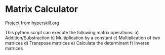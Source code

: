# Matrix Calculator
Project from hyperskill.org

This python script can execute the following matrix operations: a) Addition/Substraction b) Multiplication by a constant c) Multiplication of two matrices d) Transpose matrices e) Calculate the determinant f) Inverse matrices
